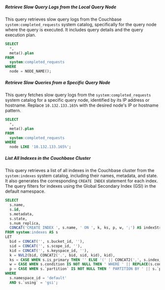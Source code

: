 
##### Retrieve Slow Query Logs from the Local Query Node
This query retrieves slow query logs from the Couchbase `system:completed_requests` system catalog, specifically for the query node where the query is executed. It includes query details and the query execution plan.

```sql
SELECT 
  *, 
  meta().plan
FROM 
  system:completed_requests
WHERE 
  node = NODE_NAME();
```

##### Retrieve Slow Queries from a Specific Query Node
This query fetches slow query logs from the `system:completed_requests` system catalog for a specific query node, identified by its IP address or hostname. Replace `10.132.133.165%` with the desired node's IP or hostname pattern.

```sql
SELECT 
  *, 
  meta().plan 
FROM 
  system:completed_requests 
WHERE 
  node LIKE '10.132.133.165%';
```

##### List All Indexes in the Couchbase Cluster
This query retrieves a list of all indexes in the Couchbase cluster from the `system:indexes` system catalog, including their names, metadata, and state. It also generates the corresponding `CREATE INDEX` statement for each index. The query filters for indexes using the Global Secondary Index (GSI) in the default namespace.

```sql
SELECT 
  s.name,
  s.id,
  s.metadata,
  s.state,
  s.num_replica,
  CONCAT('CREATE INDEX ', s.name, ' ON ', k, ks, p, w, ';') AS indexString
FROM system:indexes AS s
LET 
  bid = CONCAT('', s.bucket_id, ''),
  sid = CONCAT('', s.scope_id, ''),
  kid = CONCAT('', s.keyspace_id, ''),
  k = NVL2(bid, CONCAT2('.', bid, sid, kid), kid),
  ks = CASE WHEN s.is_primary THEN '' ELSE '(' || CONCAT2(',', s.index_key) || ') ' END,
  w = CASE WHEN s.condition IS NOT NULL THEN ' WHERE ' || REPLACE(s.condition, '"', '''') ELSE '' END,
  p = CASE WHEN s.`partition` IS NOT NULL THEN ' PARTITION BY ' || s.`partition` ELSE '' END
WHERE 
  s.namespace_id = 'default' 
  AND s.`using` = 'gsi';
```
